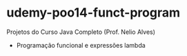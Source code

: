 # udemy-poo14-funct-program

Projetos do Curso Java Completo (Prof. Nelio Alves)

- Programação funcional e expressões lambda

